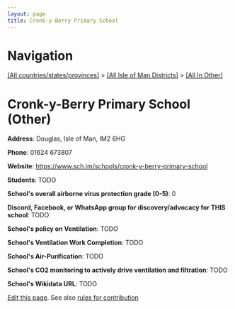 ```yaml
---
layout: page
title: Cronk-y-Berry Primary School
---
```

# Navigation

[[All countries/states/provinces]](../../..) > [[All Isle of Man Districts]](../..) > [[All In Other]](..)

# Cronk-y-Berry Primary School (Other)

**Address**: Douglas, Isle of Man, IM2 6HG

**Phone**: 01624 673807

**Website**: <https://www.sch.im/schools/cronk-y-berry-primary-school>

**Students**: TODO

**School's overall airborne virus protection grade (0-5)**: 0

**Discord, Facebook, or WhatsApp group for discovery/advocacy for THIS school**: TODO

**School's policy on Ventilation**: TODO

**School's Ventilation Work Completion**: TODO

**School's Air-Purification**: TODO

**School's CO2 monitoring to actively drive ventilation and filtration**: TODO

**School's Wikidata URL**: TODO


[Edit this page](https://github.com/ventilate-schools/IoM/edit/main/./Other/Cronk-y-Berry_Primary_School.md). See also [rules for contribution](../../../contribution-rules/)
